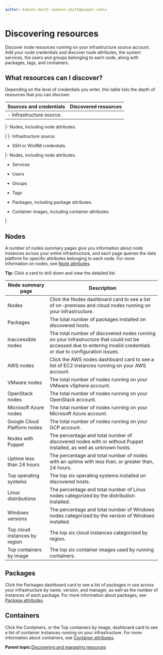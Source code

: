 ```yaml
---
author: Eamonn Smith <eamonn.smith@puppet.com\>
---
```


# Discovering resources

Discover node resources running on your infrastructure source account. Add your node credentials and discover node attributes, the system services, the users and groups belonging to each node, along with packages, tags, and containers.

## What resources can I discover?

Depending on the level of credentials you enter, this table lists the depth of resources that you can discover.

|Sources and credentials|Discovered resources|
|-----------------------|--------------------|
|-   Infrastructure source.


|-   Nodes, including node attributes.


|
|-   Infrastructure source.

-   SSH or WinRM credentials.


|-   Nodes, including node attributes.

-   Services

-   Users

-   Groups

-   Tags

-   Packages, including package attributes.

-   Container images, including container attributes.


|

## Nodes

A number of nodes summary pages give you information about node instances across your entire infrastructure, and each page queries the data platform for specific attributes belonging to each node. For more information on nodes, see [Node attributes](viewing_resource_details.md#).

**Tip:** Click a card to drill down and view the detailed list.

|Node summary page|Description|
|-----------------|-----------|
|Nodes|Click the Nodes dashboard card to see a list of on-premises and cloud nodes running on your infrastructure.|
|Packages|The total number of packages installed on discovered hosts.|
|Inaccessible nodes|The total number of discovered nodes running on your infrastructure that could not be accessed due to entering invalid credentials or due to configuration issues.|
|AWS nodes|Click the AWS nodes dashboard card to see a list of EC2 instances running on your AWS account.|
|VMware nodes|The total number of nodes running on your VMware vSphere account.|
|OpenStack nodes|The total number of nodes running on your OpenStack account.|
|Microsoft Azure nodes|The total number of nodes running on your Microsoft Azure account.|
|Google Cloud Platform nodes|The total number of nodes running on your GCP account.|
|Nodes with Puppet|The percentage and total number of discovered nodes with or without Puppet installed, as well as unknown hosts.|
|Uptime less than 24 hours|The percentage and total number of nodes with an uptime with less than, or greater than, 24 hours.|
|Top operating systems|The top six operating systems installed on discovered hosts.|
|Linux distributions|The percentage and total number of Linux nodes categorized by the distribution installed.|
|Windows versions|The percentage and total number of Windows nodes categorized by the version of Windows installed.|
|Top cloud instances by region|The top six cloud instances categorized by region.|
|Top containers by image|The top six container images used by running containers.|

## Packages

Click the Packages dashboard card to see a list of packages in use across your infrastructure by name, version, and manager, as well as the number of instances of each package. For more information about packages, see [Package attributes](viewing_resource_details.md#).

## Containers

Click the Containers, or the Top containers by image, dashboard card to see a list of container instances running on your infrastructure. For more information about containers, see [Container attributes](viewing_resource_details.md#).

**Parent topic:**[Discovering and managing resources](inspecting_and_managing_resources.md)

